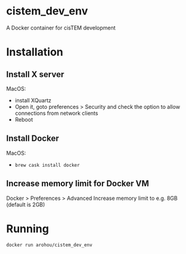 # cistem_dev_env
A Docker container for cisTEM development


# Installation

## Install X server
MacOS: 
- install XQuartz
- Open it, goto preferences > Security and check the option to allow connections from network clients
- Reboot

## Install Docker
MacOS:
- `brew cask install docker`

## Increase memory limit for Docker VM
Docker > Preferences > Advanced
Increase memory limit to e.g. 8GB (default is 2GB)

# Running
`docker run arohou/cistem_dev_env`

